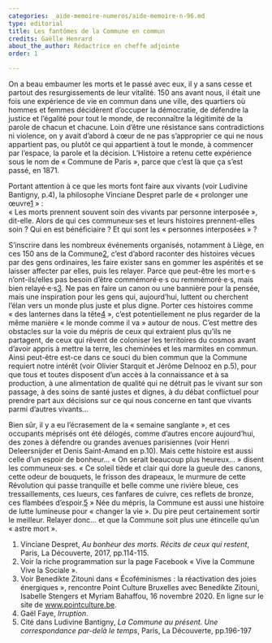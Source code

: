 ```yaml
---
categories: _aide-memoire-numeros/aide-memoire-n-96.md
type: editorial
title: Les fantômes de la Commune en commun
credits: Gaëlle Henrard
about_the_author: Rédactrice en cheffe adjointe
order: 1

---
```

On a beau embaumer les morts et le passé avec eux, il y a sans cesse et partout des resurgissements de leur vitalité. 150 ans avant nous, il était une fois une expérience de vie en commun dans une ville, des quartiers où hommes et femmes décidèrent d’occuper la démocratie, de défendre la justice et l’égalité pour tout le monde, de reconnaître la légitimité de la parole de chacun et chacune. Loin d’être une résistance sans contradictions ni violence, on y avait d’abord à cœur de ne pas s’approprier ce qui ne nous appartient pas, ou plutôt ce qui appartient à tout le monde, à commencer par l’espace, la parole et la décision. L’Histoire a retenu cette expérience sous le nom de «&nbsp;Commune de Paris&nbsp;», parce que c’est là que ça s’est passé, en 1871.

Portant attention à ce que les morts font faire aux vivants (voir Ludivine Bantigny, p.4), la philosophe Vinciane Despret parle de «&nbsp;prolonger une œuvre[1](#footnote-1)&nbsp;»&nbsp;:  
«&nbsp;Les morts prennent souvent soin des vivants par personne interposée&nbsp;», dit-elle. Alors de qui ces communeux·ses et leurs histoires prennent-elles soin ? Qui en est bénéficiaire ? Et qui sont les «&nbsp;personnes interposées&nbsp;» ?

S’inscrire dans les nombreux événements organisés, notamment à Liège, en ces 150 ans de la Commune[2](#footnote-2), c’est d’abord raconter des histoires vécues par des gens ordinaires, les faire exister sans en gommer les aspérités et se laisser affecter par elles, puis les relayer. Parce que peut-être les mort·e·s n’ont-ils/elles pas besoin d’être commémoré·e·s ou remmémoré·e·s, mais bien relayé·e·s[3](#footnote-3). Ne pas en faire un canon ou une bannière pour la pensée, mais une inspiration pour les gens qui, aujourd’hui, luttent ou cherchent l’élan vers un monde plus juste et plus digne. Porter ces histoires comme «&nbsp;des lanternes dans la tête[4](#footnote-4)&nbsp;», c’est potentiellement ne plus regarder de la même manière «&nbsp;le monde comme il va&nbsp;» autour de nous. C’est mettre des obstacles sur la voie du mépris de ceux qui extraient plus qu’ils ne partagent, de ceux qui rêvent de coloniser les territoires du cosmos avant d’avoir appris à mettre la terre, les cheminées et les marmites en commun. Ainsi peut-être est-ce dans ce souci du bien commun que la Commune requiert notre intérêt (voir Olivier Starquit et Jérôme Delnooz en p.5), pour que tous et toutes disposent d’un accès à la connaissance et à sa production, à une alimentation de qualité qui ne détruit pas le vivant sur son passage, à des soins de santé justes et dignes, à du débat conflictuel pour prendre part aux décisions sur ce qui nous concerne en tant que vivants parmi d’autres vivants…

Bien sûr, il y a eu l’écrasement de la «&nbsp;semaine sanglante&nbsp;», et ces occupants méprisés ont été délogés, comme d’autres encore aujourd’hui, des zones à défendre ou grandes avenues parisiennes (voir Henri Deleersnijder et Denis Saint-Amand en p.10). Mais cette histoire est aussi celle d’un espoir de bonheur… «&nbsp;On serait beaucoup plus heureux…&nbsp;» disent les communeux·ses. «&nbsp;Ce soleil tiède et clair qui dore la gueule des canons, cette odeur de bouquets, le frisson des drapeaux, le murmure de cette Révolution qui passe tranquille et belle comme une rivière bleue, ces tressaillements, ces lueurs, ces fanfares de cuivre, ces reflets de bronze, ces flambées d’espoir.[5](#footnote-5)&nbsp;» Née du mépris, la Commune est aussi une histoire de lutte lumineuse pour «&nbsp;changer la vie&nbsp;». Du pire peut certainement sortir le meilleur. Relayer donc… et que la Commune soit plus une étincelle qu’un «&nbsp;astre mort&nbsp;».

1. Vinciane Despret, _Au bonheur des morts. Récits de ceux qui restent_, Paris, La Découverte, 2017, pp.114-115.
2. Voir la riche programmation sur la page Facebook «&nbsp;Vive la Commune Vive la Sociale&nbsp;».
3. Voir Benedikte Zitouni dans «&nbsp;Écoféminismes&nbsp;: la réactivation des joies énergiques&nbsp;», rencontre Point Culture Bruxelles avec Benedikte Zitouni, Isabelle Stengers et Myriam Bahaffou, 16 novembre 2020. En ligne sur le site de www.pointculture.be.
4. Gaël Faye, _Irruption_.
5. Cité dans Ludivine Bantigny, _La Commune au présent. Une correspondance par-delà le temps_, Paris, La Découverte, pp.196-197